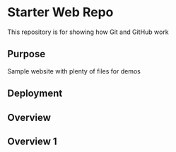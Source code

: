 # Starter Web Repo

This repository is for showing how Git and GitHub work

## Purpose

Sample website with plenty of files for demos

## Deployment


## Overview


## Overview 1
